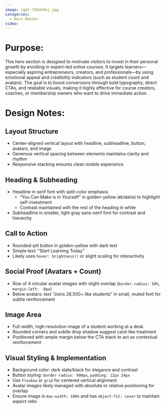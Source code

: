 ```yaml
---
image: rgpt-JS8ohHoj.jpg
categories:
  - Hero Banner
video:
---
```

# Purpose:
This hero section is designed to motivate visitors to invest in their personal growth by enrolling in expert-led online courses. It targets learners—especially aspiring entrepreneurs, creators, and professionals—by using emotional appeal and credibility indicators (such as student count and avatars). The goal is to boost conversions through bold typography, direct CTAs, and relatable visuals, making it highly effective for course creators, coaches, or membership owners who want to drive immediate action.

# Design Notes:

## Layout Structure
* Center-aligned vertical layout with headline, subheadline, button, avatars, and image
* Generous vertical spacing between elements maintains clarity and rhythm
* Responsive stacking ensures clean mobile experience

## Heading & Subheading
* Headline in serif font with split-color emphasis:
  - “You Can Make is in Yourself” in golden-yellow (`#E5B85A`) to highlight self-investment
  - Contrast maintained with the rest of the heading in white
* Subheadline in smaller, light gray sans-serif font for contrast and hierarchy

## Call to Action
* Rounded-pill button in golden-yellow with dark text
* Simple text: “Start Learning Today”
* Likely uses `hover: brightness()` or slight scaling for interactivity

## Social Proof (Avatars + Count)
* Row of 4 circular avatar images with slight overlap (`border-radius: 50%`, `margin-left: -8px`)
* Below avatars: text “Joins 28,500+ like students” in small, muted font for subtle reinforcement

## Image Area
* Full-width, high-resolution image of a student working at a desk
* Rounded corners and subtle drop shadow suggest card-like treatment
* Positioned with ample margin below the CTA stack to act as contextual reinforcement

## Visual Styling & Implementation
* Background color: dark slate/black for elegance and contrast
* Button styling: `border-radius: 999px`, `padding: 12px 24px`
* Use `Flexbox` or `grid` for centered vertical alignment
* Avatar images likely managed with absolute or relative positioning for overlap
* Ensure image is `max-width: 100%` and has `object-fit: cover` to maintain aspect ratio

